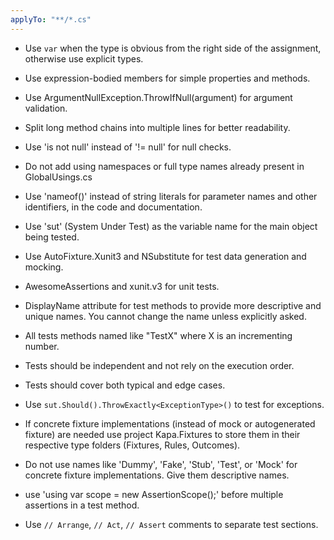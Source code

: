 ```yaml
---
applyTo: "**/*.cs"
---
```


- Use `var` when the type is obvious from the right side of the assignment, otherwise use explicit types.
- Use expression-bodied members for simple properties and methods.
- Use ArgumentNullException.ThrowIfNull(argument) for argument validation.
- Split long method chains into multiple lines for better readability.
- Use 'is not null' instead of '!= null' for null checks.
- Do not add using namespaces or full type names already present in GlobalUsings.cs
- Use 'nameof()' instead of string literals for parameter names and other identifiers, in the code and documentation.
  
- Use 'sut' (System Under Test) as the variable name for the main object being tested.
- Use AutoFixture.Xunit3 and NSubstitute for test data generation and mocking.
- AwesomeAssertions and xunit.v3 for unit tests.
- DisplayName attribute for test methods to provide more descriptive and unique names. You cannot change the name unless explicitly asked.
- All tests methods named like "TestX" where X is an incrementing number.
- Tests should be independent and not rely on the execution order.
- Tests should cover both typical and edge cases.
- Use `sut.Should().ThrowExactly<ExceptionType>()` to test for exceptions.
- If concrete fixture implementations (instead of mock or autogenerated fixture) are needed use project Kapa.Fixtures to store them in their respective type folders (Fixtures, Rules, Outcomes).
- Do not use names like 'Dummy', 'Fake', 'Stub', 'Test', or 'Mock' for concrete fixture implementations.
  Give them descriptive names.
- use 'using var scope = new AssertionScope();' before multiple assertions in a test method.
- Use `// Arrange`, `// Act`, `// Assert` comments to separate test sections.

